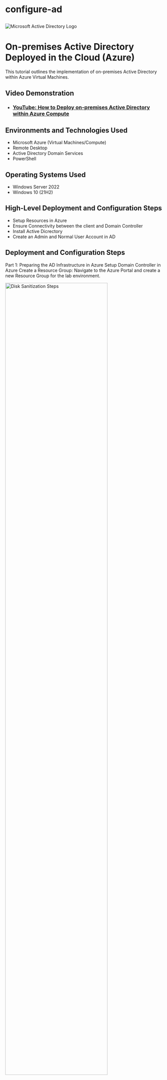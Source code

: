 # configure-ad<p align="center">
<img src="https://i.imgur.com/pU5A58S.png" alt="Microsoft Active Directory Logo"/>
</p>

<h1>On-premises Active Directory Deployed in the Cloud (Azure)</h1>
This tutorial outlines the implementation of on-premises Active Directory within Azure Virtual Machines.<br />


<h2>Video Demonstration</h2>

- ### [YouTube: How to Deploy on-premises Active Directory within Azure Compute](https://www.youtube.com)

<h2>Environments and Technologies Used</h2>

- Microsoft Azure (Virtual Machines/Compute)
- Remote Desktop
- Active Directory Domain Services
- PowerShell

<h2>Operating Systems Used </h2>

- Windows Server 2022
- Windows 10 (21H2)

<h2>High-Level Deployment and Configuration Steps</h2>

- Setup Resources in Azure
- Ensure Connectivity between the client and Domain Controller
- Install Active Dicrectory
- Create an Admin and Normal User Account in AD

<h2>Deployment and Configuration Steps</h2>

Part 1: Preparing the AD Infrastructure in Azure
Setup Domain Controller in Azure
Create a Resource Group:
Navigate to the Azure Portal and create a new Resource Group for the lab environment.

<p>
<img src="https://i.imgur.com/viEFhpV.png" height="80%" width="80%" alt="Disk Sanitization Steps"/>
</p>
<p>
Setting up my resources in Azure. 
</p>
<br />

<p>
<img src="https://i.imgur.com/uzo98kd.png" height="80%" width="80%" alt="Disk Sanitization Steps"/>
</p>
<p>
Ensuring Connetivity.
</p>
<br />

<p>
<img src="https://i.imgur.com/EB3oyzW.png" height="80%" width="80%" alt="Disk Sanitization Steps"/>
</p>
<p>
Selecting Server Roles for Active Directory.
</p>
<br />
<img src="https://i.imgur.com/wFUbjNx.png"height="80%" width="80%" alt="Disk Sanitization Steps"/>
Installing Active Directory

<img src="https://i.imgur.com/TecqRZg.png" height="80%" width="80%" alt="Disk Sanitization Steps"/>

Created a Administrator

<img src="https://i.imgur.com/bgyYtXP.png" height="80%" width="80%" alt="Disk Sanitization Steps"/>

Setup User Account in Active Directory
